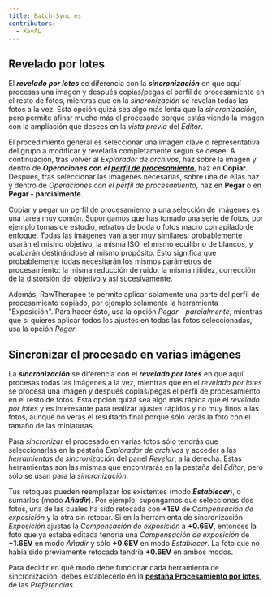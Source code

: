 ```yaml
---
title: Batch-Sync es
contributors:
  - XavAL
---
```


## Revelado por lotes

El ***revelado por lotes*** se diferencia con la ***sincronización*** en
que aquí procesas una imagen y después copias/pegas el perfil de
procesamiento en el resto de fotos, mientras que en la *sincronización*
se revelan todas las fotos a la vez. Esta opción quizá sea algo más
lenta que la *sincronización*, pero permite afinar mucho más el
procesado porque estás viendo la imagen con la ampliación que desees en
la *vista previa* del *Editor*.

El procedimiento general es seleccionar una imagen clave o
representativa del grupo a modificar y revelarla completamente según se
desee. A continuación, tras volver al *Explorador de archivos*, haz
sobre la imagen y dentro de ***Operaciones con el [perfil de
procesamiento](Sidecar_Files_-_Processing_Profiles/es.md)***,
haz en **Copiar**. Después, tras seleccionar las imágenes necesarias,
sobre una de éllas haz y dentro de *Operaciones con el perfil de
procesamiento*, haz en **Pegar** o en **Pegar - parcialmente**.

Copiar y pegar un perfil de procesamiento a una selección de imágenes es
una tarea muy común. Supongamos que has tomado una serie de fotos, por
ejemplo tomas de estudio, retratos de boda o fotos macro con apilado de
enfoque. Todas las imágenes van a ser muy similares: probablemente
usarán el mismo objetivo, la misma ISO, el mismo equilibrio de blancos,
y acabarán destinándose al mismo propósito. Esto significa que
probablemente todas necesitarán los mismos parámetros de procesamiento:
la misma reducción de ruido, la misma nitidez, corrección de la
distorsión del objetivo y así sucesivamente.

Además, RawTherapee te permite aplicar solamente una parte del perfil de
procesamiento copiado, por ejemplo solamente la herramienta
"Exposición". Para hacer ésto, usa la opción *Pegar - parcialmente*,
mientras que si quieres aplicar todos los ajustes en todas las fotos
seleccionadas, usa la opción *Pegar*.

## Sincronizar el procesado en varias imágenes

La ***sincronización*** se diferencia con el ***revelado por lotes*** en
que aquí procesas todas las imágenes a la vez, mientras que en el
*revelado por lotes* se procesa una imagen y después copias/pegas el
perfil de procesamiento en el resto de fotos. Esta opción quizá sea algo
más rápida que el *revelado por lotes* y es interesante para realizar
ajustes rápidos y no muy finos a las fotos, aunque no verás el resultado
final porque sólo verás la foto con el tamaño de las miniaturas.

Para *sincronizar* el procesado en varias fotos sólo tendrás que
seleccionarlas en la pestaña *Explorador de archivos* y acceder a las
*herramientas de sincronización* del panel *Revelar*, a la derecha.
Estas herramientas son las mismas que encontrarás en la pestaña del
*Editor*, pero sólo se usan para la *sincronización*.

Tus retoques pueden reemplazar los existentes (modo ***Establecer***), o
sumarlos (modo ***Añadir***). Por ejemplo, supongamos que seleccionas
dos fotos, una de las cuales ha sido retocada con **+1EV** de
*Compensación de exposición* y la otra sin retocar. Si en la herramienta
de sincronización *Exposición* ajustas la *Compensación de exposición* a
**+0.6EV**, entonces la foto que ya estaba editada tendría una
*Compensación de exposición* de **+1.6EV** en modo *Añadir* y sólo
**+0.6EV** en modo *Establecer*. La foto que no había sido previamente
retocada tendría **+0.6EV** en ambos modos.

Para decidir en qué modo debe funcionar cada herramienta de
sincronización, debes establecerlo en la [**pestaña Procesamiento por
lotes**](Preferences/es#Batch_Processing_Tab.md), de las
*Preferencias*.
